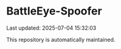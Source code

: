 # BattleEye-Spoofer

Last updated: 2025-07-04 15:32:03

This repository is automatically maintained.
